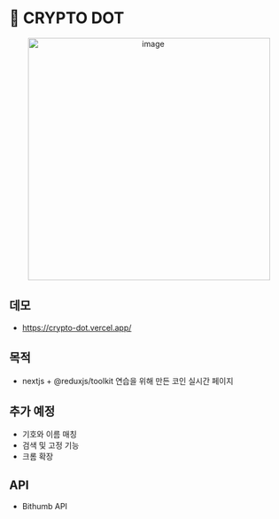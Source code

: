 # 🐂 CRYPTO DOT

<p align="center">
  <img style="margin: auto 0;" width="437" alt="image" src="https://user-images.githubusercontent.com/50140505/198860072-086c171f-d815-4fad-8173-1d8b1d52b68b.png">
</p>

## 데모

- https://crypto-dot.vercel.app/

## 목적 

- nextjs + @reduxjs/toolkit 연습을 위해 만든 코인 실시간 페이지

## 추가 예정

- 기호와 이름 매칭
- 검색 및 고정 기능
- 크롬 확장


## API

- Bithumb API

